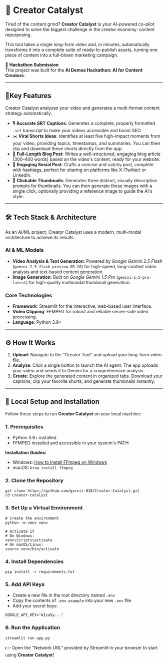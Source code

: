 # 🚀 Creator Catalyst

Tired of the content grind? **Creator Catalyst** is your AI-powered co-pilot designed to solve the biggest challenge in the creator economy: content repurposing.  

This tool takes a single long-form video and, in minutes, automatically transforms it into a complete suite of ready-to-publish assets, turning one piece of content into a full-blown marketing campaign.

📍 **Hackathon Submission**  
This project was built for the **AI Demos Hackathon: AI for Content Creators**.

---

## 🌟Key Features

Creator Catalyst analyzes your video and generates a multi-format content strategy automatically:

- 🎙️ **Accurate SRT Captions**: Generates a complete, properly formatted `.srt` transcript to make your videos accessible and boost SEO.  
- ✂️ **Viral Shorts Ideas**: Identifies at least five high-impact moments from your video, providing topics, timestamps, and summaries. You can then clip and download these shorts directly from the app.  
- 📝 **Full-Length Blog Post**: Writes a well-structured, engaging blog article (300–400 words) based on the video's content, ready for your website.  
- 📱 **Engaging Social Post**: Crafts a concise and catchy post, complete with hashtags, perfect for sharing on platforms like X (Twitter) or LinkedIn.  
- 🎨 **Clickable Thumbnails**: Generates three distinct, visually descriptive prompts for thumbnails. You can then generate these images with a single click, optionally providing a reference image to guide the AI's style.  

---

## 🛠️ Tech Stack & Architecture

As an AI/ML project, Creator Catalyst uses a modern, multi-modal architecture to achieve its results.  

### AI & ML Models
- **Video Analysis & Text Generation**: Powered by *Google Gemini 2.5 Flash* (`gemini-2.5-flash-preview-05-20`) for high-speed, long-context video analysis and text-based content generation.  
- **Image Generation**: Built on *Google Gemini 1.5 Pro* (`gemini-1.5-pro-latest`) for high-quality multimodal thumbnail generation.  

### Core Technologies
- **Framework**: Streamlit for the interactive, web-based user interface.  
- **Video Clipping**: FFMPEG for robust and reliable server-side video processing.  
- **Language**: Python 3.9+  

---

## ⚙️ How It Works

1. **Upload**: Navigate to the "Creator Tool" and upload your long-form video file.  
2. **Analyze**: Click a single button to launch the AI agent. The app uploads your video and sends it to Gemini for a comprehensive analysis.  
3. **Create**: Explore the generated content in organized tabs. Download your captions, clip your favorite shorts, and generate thumbnails instantly.  

---

## 🔧 Local Setup and Installation

Follow these steps to run **Creator Catalyst** on your local machine:  

### 1. Prerequisites
- Python 3.9+ installed  
- FFMPEG installed and accessible in your system's PATH  

**Installation Guides:**  
- Windows: [How to Install FFmpeg on Windows](https://www.geeksforgeeks.org/how-to-install-ffmpeg-on-windows/)  
- macOS: `brew install ffmpeg`  

### 2. Clone the Repository
```
git clone https://github.com/garvit-010/Creator-Catalyst.git
cd creator-catalyst
```

### 3. Set Up a Virtual Environment
```
# Create the environment
python -m venv venv

# Activate it
# On Windows:
venv\Scripts\activate
# On macOS/Linux:
source venv/bin/activate
```

### 4. Install Dependencies
```
pip install -r requirements.txt
```

### 5. Add API Keys
- Create a new file in the root directory named `.env`  
- Copy the contents of `.env.example` into your new `.env` file  
- Add your secret keys:
```
GOOGLE_API_KEY="AIzaSy..."
```

### 6. Run the Application
```
streamlit run app.py
```

👉 Open the "Network URL" provided by Streamlit in your browser to start using **Creator Catalyst**!

